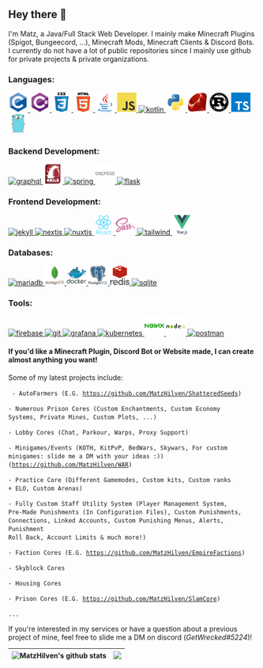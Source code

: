 <h2> Hey there 👋 </h2>
I'm Matz, a Java/Full Stack Web Developer. I mainly make Minecraft Plugins (Spigot, Bungeecord, ...), Minecraft Mods, Minecraft Clients & Discord Bots. I currently do not have a lot of public repositories since I mainly use github for private projects & private organizations.

<h3 align="left">Languages:</h3>
<p align="left">
    <a href="https://www.cprogramming.com/" rel="noreferrer" target="_blank">
        <img alt="c" height="40" src="https://raw.githubusercontent.com/devicons/devicon/master/icons/c/c-original.svg"
             width="40"/>
    </a>
    <a href="https://www.w3schools.com/cs/" rel="noreferrer" target="_blank">
        <img alt="csharp" height="40"
             src="https://raw.githubusercontent.com/devicons/devicon/master/icons/csharp/csharp-original.svg"
             width="40"/>
    </a>
    <a href="https://www.w3schools.com/css/" rel="noreferrer" target="_blank">
        <img alt="css3" height="40"
             src="https://raw.githubusercontent.com/devicons/devicon/master/icons/css3/css3-original-wordmark.svg"
             width="40"/>
    </a>
    <a href="https://www.w3.org/html/" rel="noreferrer" target="_blank">
        <img alt="html5" height="40"
             src="https://raw.githubusercontent.com/devicons/devicon/master/icons/html5/html5-original-wordmark.svg"
             width="40"/>
    </a>
    <a href="https://www.java.com" rel="noreferrer" target="_blank">
        <img alt="java" height="40"
             src="https://raw.githubusercontent.com/devicons/devicon/master/icons/java/java-original.svg" width="40"/>
    </a>
    <a href="https://developer.mozilla.org/en-US/docs/Web/JavaScript" rel="noreferrer" target="_blank">
        <img alt="javascript" height="40"
             src="https://raw.githubusercontent.com/devicons/devicon/master/icons/javascript/javascript-original.svg"
             width="40"/>
    </a>
    <a href="https://kotlinlang.org" rel="noreferrer" target="_blank">
        <img alt="kotlin" height="40" src="https://www.vectorlogo.zone/logos/kotlinlang/kotlinlang-icon.svg"
             width="40"/>
    </a>
    <a href="https://www.python.org" rel="noreferrer" target="_blank">
        <img alt="python" height="40"
             src="https://raw.githubusercontent.com/devicons/devicon/master/icons/python/python-original.svg"
             width="40"/>
    </a>
    <a href="https://www.ruby-lang.org/en/" rel="noreferrer" target="_blank">
        <img alt="ruby" height="40"
             src="https://raw.githubusercontent.com/devicons/devicon/master/icons/ruby/ruby-original.svg" width="40"/>
    </a>
    <a href="https://www.rust-lang.org" rel="noreferrer" target="_blank">
        <img alt="rust" height="40"
             src="https://raw.githubusercontent.com/devicons/devicon/master/icons/rust/rust-plain.svg" width="40"/>
    </a>
    <a href="https://www.typescriptlang.org/" rel="noreferrer" target="_blank">
        <img alt="typescript" height="40"
             src="https://raw.githubusercontent.com/devicons/devicon/master/icons/typescript/typescript-original.svg"
             width="40"/>
    </a>
     <a href="https://golang.org" target="_blank" rel="noreferrer"> 
        <img src="https://raw.githubusercontent.com/devicons/devicon/master/icons/go/go-original.svg" alt="go" width="40" height="40"/> 
    </a>
</p>

<h3 align="left">Backend Development:</h3>
<p align="left">
    <a href="https://graphql.org" rel="noreferrer" target="_blank">
        <img alt="graphql" height="40" src="https://www.vectorlogo.zone/logos/graphql/graphql-icon.svg" width="40"/>
    </a>
    <a href="https://rubyonrails.org" rel="noreferrer" target="_blank">
        <img alt="rails" height="40"
             src="https://raw.githubusercontent.com/devicons/devicon/master/icons/rails/rails-original-wordmark.svg"
             width="40"/>
    </a>
    <a href="https://spring.io/" rel="noreferrer" target="_blank">
        <img alt="spring" height="40" src="https://www.vectorlogo.zone/logos/springio/springio-icon.svg" width="40"/>
    </a>
    <a href="https://expressjs.com" rel="noreferrer" target="_blank">
        <img alt="express" height="40"
             src="https://raw.githubusercontent.com/devicons/devicon/master/icons/express/express-original-wordmark.svg"
             width="40"/>
    </a>
    <a href="https://flask.palletsprojects.com/" rel="noreferrer" target="_blank">
        <img alt="flask" height="40" src="https://www.vectorlogo.zone/logos/pocoo_flask/pocoo_flask-icon.svg"
             width="40"/>
    </a>
</p>

<h3 align="left">Frontend Development:</h3>
<p>
    <a href="https://jekyllrb.com/" rel="noreferrer" target="_blank">
        <img alt="jekyll" height="40" src="https://www.vectorlogo.zone/logos/jekyllrb/jekyllrb-icon.svg" width="40"/>
    </a>
    <a href="https://nextjs.org/" rel="noreferrer" target="_blank">
        <img alt="nextjs" height="40" src="https://cdn.worldvectorlogo.com/logos/nextjs-2.svg" width="40"/>
    </a>
    <a href="https://nuxtjs.org/" rel="noreferrer" target="_blank">
        <img alt="nuxtjs" height="40" src="https://www.vectorlogo.zone/logos/nuxtjs/nuxtjs-icon.svg" width="40"/>
    </a>
    <a href="https://reactjs.org/" rel="noreferrer" target="_blank">
        <img alt="react" height="40"
             src="https://raw.githubusercontent.com/devicons/devicon/master/icons/react/react-original-wordmark.svg"
             width="40"/>
    </a>
    <a href="https://sass-lang.com" rel="noreferrer" target="_blank">
        <img alt="sass" height="40"
             src="https://raw.githubusercontent.com/devicons/devicon/master/icons/sass/sass-original.svg" width="40"/>
    </a>
    <a href="https://tailwindcss.com/" rel="noreferrer" target="_blank">
        <img alt="tailwind" height="40" src="https://www.vectorlogo.zone/logos/tailwindcss/tailwindcss-icon.svg"
             width="40"/>
    </a>
    <a href="https://vuejs.org/" rel="noreferrer" target="_blank">
        <img alt="vuejs" height="40"
             src="https://raw.githubusercontent.com/devicons/devicon/master/icons/vuejs/vuejs-original-wordmark.svg"
             width="40"/>
    </a>
</p>

<h3 align="left">Databases:</h3>
<p>
    <a href="https://mariadb.org/" rel="noreferrer" target="_blank">
        <img alt="mariadb" height="40" src="https://www.vectorlogo.zone/logos/mariadb/mariadb-icon.svg" width="40"/>
    </a>
    <a href="https://www.mongodb.com/" rel="noreferrer" target="_blank">
        <img alt="mongodb" height="40"
             src="https://raw.githubusercontent.com/devicons/devicon/master/icons/mongodb/mongodb-original-wordmark.svg"
             width="40"/>
    </a>
    <a href="https://www.docker.com/" rel="noreferrer" target="_blank">
        <img alt="docker" height="40"
             src="https://raw.githubusercontent.com/devicons/devicon/master/icons/docker/docker-original-wordmark.svg"
             width="40"/>
    </a>
    <a href="https://www.postgresql.org" rel="noreferrer" target="_blank">
        <img alt="postgresql" height="40"
             src="https://raw.githubusercontent.com/devicons/devicon/master/icons/postgresql/postgresql-original-wordmark.svg"
             width="40"/>
    </a>
    <a href="https://redis.io" rel="noreferrer" target="_blank">
        <img alt="redis" height="40"
             src="https://raw.githubusercontent.com/devicons/devicon/master/icons/redis/redis-original-wordmark.svg"
             width="40"/>
    </a>
    <a href="https://www.sqlite.org/" rel="noreferrer" target="_blank">
        <img alt="sqlite" height="40" src="https://www.vectorlogo.zone/logos/sqlite/sqlite-icon.svg" width="40"/>
    </a>
</p>

<h3 align="left">Tools:</h3>
<p>
    <a href="https://firebase.google.com/" rel="noreferrer" target="_blank">
        <img alt="firebase" height="40" src="https://www.vectorlogo.zone/logos/firebase/firebase-icon.svg" width="40"/>
    </a>
    <a href="https://git-scm.com/" rel="noreferrer" target="_blank">
        <img alt="git" height="40" src="https://www.vectorlogo.zone/logos/git-scm/git-scm-icon.svg" width="40"/>
    </a>
    <a href="https://grafana.com" rel="noreferrer" target="_blank">
        <img alt="grafana" height="40" src="https://www.vectorlogo.zone/logos/grafana/grafana-icon.svg" width="40"/>
    </a>
    <a href="https://kubernetes.io" rel="noreferrer" target="_blank">
        <img alt="kubernetes" height="40" src="https://www.vectorlogo.zone/logos/kubernetes/kubernetes-icon.svg"
             width="40"/>
    </a>
    <a href="https://www.nginx.com" rel="noreferrer" target="_blank">
        <img alt="nginx" height="40"
             src="https://raw.githubusercontent.com/devicons/devicon/master/icons/nginx/nginx-original.svg" width="40"/>
    </a>
    <a href="https://nodejs.org" rel="noreferrer" target="_blank">
        <img alt="nodejs" height="40"
             src="https://raw.githubusercontent.com/devicons/devicon/master/icons/nodejs/nodejs-original-wordmark.svg"
             width="40"/>
    </a>
    <a href="https://postman.com" rel="noreferrer" target="_blank">
        <img alt="postman" height="40" src="https://www.vectorlogo.zone/logos/getpostman/getpostman-icon.svg"
             width="40"/>
    </a>
</p>
  
<h4>If you'd like a Minecraft Plugin, Discord Bot or Website made, I can create <b>almost anything</b> you want!</h4>
Some of my latest projects include:


<code> - AutoFarmers (E.G. https://github.com/MatzHilven/ShatteredSeeds)</code>

<code>- Numerous Prison Cores (Custom Enchantments, Custom Economy Systems, Private Mines, Custom Plots, ...)</code>

<code>- Lobby Cores (Chat, Parkour, Warps, Proxy Support)</code>

<code>- Minigames/Events (KOTH, KitPvP, BedWars, Skywars, For custom minigames: slide me a DM with your ideas :)) (https://github.com/MatzHilven/WAR)</code>

<code>- Practice Core (Different Gamemodes, Custom kits, Custom ranks + ELO, Custom Arenas)</code>

<code>- Fully Custom Staff Utility System (Player Management System, Pre-Made Punishments (In Configuration Files), Custom Punishments, Connections, Linked Accounts, Custom Punishing Menus, Alerts, Punishment Roll Back, Account Limits & much more!)</code>

<code>- Faction Cores (E.G. https://github.com/MatzHilven/EmpireFactions)</code>

<code>- Skyblock Cores</code>

<code>- Housing Cores</code>

<code>- Prison Cores (E.G. https://github.com/MatzHilven/SlamCore)</code>

<code>...</code>
  
If you're interested in my services or have a question about a previous project of mine, feel free to slide me a DM on discord (<i>GetWrecked#5224</i>)!
  
  | <img align="center" src="https://github-readme-stats.vercel.app/api?username=MatzHilven&show_icons=true&include_all_commits=true&theme=dracula&hide_border=true" alt="MatzHilven's github stats" /> | <img align="center" src="https://github-readme-stats.vercel.app/api/top-langs/?username=MatzHilven&layout=compact&theme=dracula&hide_border=true" /> |
| ------------- | ------------- |
